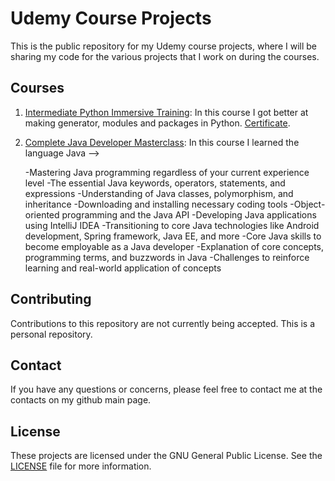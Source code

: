 # Udemy Course Projects

This is the public repository for my Udemy course projects, where I will be sharing my code for the various projects that I work on during the courses.

## Courses

1. [Intermediate Python Immersive Training](https://www.udemy.com/course/the-intermediate-python-training-boost-your-python-skills/): In this course I got better at making generator, modules and packages in Python. [Certificate](https://www.udemy.com/certificate/UC-e1276dba-4094-4244-827b-f7390872b305/).

2. [Complete Java Developer Masterclass](https://www.udemy.com/course/java-the-complete-java-developer-course/): In this course I learned the language Java -->



    -Mastering Java programming regardless of your current experience level
    -The essential Java keywords, operators, statements, and expressions
    -Understanding of Java classes, polymorphism, and inheritance
    -Downloading and installing necessary coding tools
    -Object-oriented programming and the Java API
    -Developing Java applications using IntelliJ IDEA
    -Transitioning to core Java technologies like Android development, Spring framework, Java EE, and more
    -Core Java skills to become employable as a Java developer
    -Explanation of core concepts, programming terms, and buzzwords in Java
    -Challenges to reinforce learning and real-world application of concepts
 
 
 
## Contributing

Contributions to this repository are not currently being accepted. This is a personal repository.

## Contact

If you have any questions or concerns, please feel free to contact me at the contacts on my github main page.

## License

These projects are licensed under the GNU General Public License. See the [LICENSE](LICENSE) file for more information.

